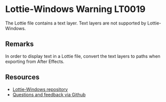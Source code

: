 ﻿[comment]: # (name:TextLayerIsNotSupported)
[comment]: # (text:Text layer is not supported.)

# Lottie-Windows Warning LT0019

The Lottie file contains a text layer. Text layers are not supported by Lottie-Windows.

## Remarks
In order to display text in a Lottie file, convert the text layers to paths when exporting
from After Effects.

## Resources

* [Lottie-Windows repository](https://aka.ms/lottie)
* [Questions and feedback via Github](https://github.com/windows-toolkit/Lottie-Windows/issues)
